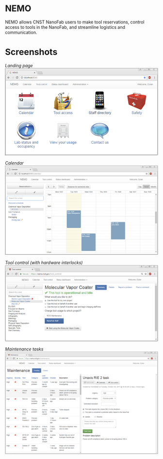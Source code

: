 # NEMO
NEMO allows CNST NanoFab users to make tool reservations, control access to tools in the NanoFab, and streamline logistics and communication.

# Screenshots

_Landing page_
![Landing page](/documentation/landing_page.png "Landing page")

_Calendar_
![Calendar](/documentation/calendar.png "Calendar")

_Tool control (with hardware interlocks)_
![Tool control](/documentation/tool_control.png "Tool control")

_Maintenance tasks_
![Maintenance tasks](/documentation/maintenance.png "Maintenance tasks")
